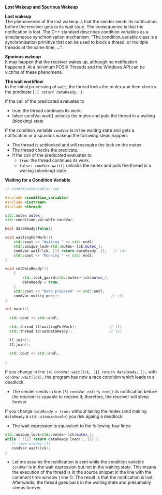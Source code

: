 
**Lost Wakeup and Spurious Wakeup**

**Lost wakeup**\
The phenomenon of the lost wakeup is that the sender sends its notification before the receiver gets to its wait state. The consequence is that the notification is lost. The C++ standard describes condition variables as a simultaneous synchronisation mechanism: "The condition_variable class is a synchronisation primitive that can be used to block a thread, or multiple threads at the same time, ...".

**Spurious wakeup**\
It may happen that the receiver wakes up, although no notification happened. At a minimum POSIX Threads and the Windows API can be victims of these phenomena.

**The wait workflow**\
In the initial processing of `wait`, the thread locks the mutex and then checks the predicate `[]{ return dataReady; }`.

If the call of the predicated evaluates to
* true: the thread continues its work.
* false: condVar.wait() unlocks the mutex and puts the thread in a waiting (blocking) state

If the condition_variable `condVar` is in the waiting state and gets a notification or a spurious wakeup the following steps happen:
* The thread is unblocked and will reacquire the lock on the mutex. 
* The thread checks the predicate.
* If the call of the predicated evaluates to
  * `true`: the thread continues its work.
  * `false: condVar.wait()` unlocks the mutex and puts the thread in a waiting (blocking) state.

**Waiting for a Condition Variable**
```c++
// conditionVariables.cpp

#include <condition_variable>
#include <iostream>
#include <thread>

std::mutex mutex_;
std::condition_variable condVar; 

bool dataReady{false};

void waitingForWork(){
    std::cout << "Waiting " << std::endl;
    std::unique_lock<std::mutex> lck(mutex_);
    condVar.wait(lck, []{ return dataReady; });   // (4)
    std::cout << "Running " << std::endl;
}

void setDataReady(){
    {
        std::lock_guard<std::mutex> lck(mutex_);
        dataReady = true;
    }
    std::cout << "Data prepared" << std::endl;
    condVar.notify_one();                        // (3)
}

int main(){
    
  std::cout << std::endl;

  std::thread t1(waitingForWork);               // (1)
  std::thread t2(setDataReady);                 // (2)

  t1.join();
  t2.join();
  
  std::cout << std::endl;
  
}
```

If you change in line `(4)` `condVar.wait(lck, []{ return dataReady; });` with ` condVar.wait(lck);` the program has now a race condition which leads to a deadlock.
* The sender sends in line `(3)`  `condVar.notify_one()` its notification before the receiver is capable to receive it; therefore, the receiver will sleep forever. 

If you change `dataReady = true;` without taking the mutex (and making `dataReady` a `std::atomic<bool>`) you risk againg a deadlock:
* The wait expression is equivalent to the following four lines:
 ```c++
std::unique_lock<std::mutex> lck(mutex_);
while ( ![]{ return dataReady.load(); }() {
    // time window (1)
    condVar.wait(lck);
}
```

* Let me assume the notification is sent while the condition variable `condVar` is in the wait expression but not in the waiting state. This means the execution of the thread is in the source snippet in the line with the comment time window ( line 1). The result is that the notification is lost. Afterwards, the thread goes back in the waiting state and presumably sleeps forever. 

